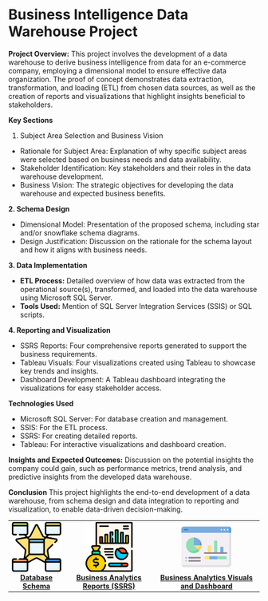 # Business Intelligence Data Warehouse Project

**Project Overview:**
This project involves the development of a data warehouse to derive business intelligence from data for an e-commerce company, employing a dimensional model to ensure effective data organization. The proof of concept demonstrates data extraction, transformation, and loading (ETL) from chosen data sources, as well as the creation of reports and visualizations that highlight insights beneficial to stakeholders.


**Key Sections**
1. Subject Area Selection and Business Vision
- Rationale for Subject Area: Explanation of why specific subject areas were selected based on business needs and data availability.
- Stakeholder Identification: Key stakeholders and their roles in the data warehouse development.
- Business Vision: The strategic objectives for developing the data warehouse and expected business benefits.
  
**2. Schema Design**
- Dimensional Model: Presentation of the proposed schema, including star and/or snowflake schema diagrams.
- Design Justification: Discussion on the rationale for the schema layout and how it aligns with business needs.

**3. Data Implementation**
- **ETL Process:** Detailed overview of how data was extracted from the operational source(s), transformed, and loaded into the data warehouse using Microsoft SQL Server.
- **Tools Used:** Mention of SQL Server Integration Services (SSIS) or SQL scripts.

**4. Reporting and Visualization**
- SSRS Reports: Four comprehensive reports generated to support the business requirements.
- Tableau Visuals: Four visualizations created using Tableau to showcase key trends and insights.
- Dashboard Development: A Tableau dashboard integrating the visualizations for easy stakeholder access.

**Technologies Used**
- Microsoft SQL Server: For database creation and management.
- SSIS: For the ETL process.
- SSRS: For creating detailed reports.
- Tableau: For interactive visualizations and dashboard creation.

**Insights and Expected Outcomes:**
Discussion on the potential insights the company could gain, such as performance metrics, trend analysis, and predictive insights from the developed data warehouse.

**Conclusion**
This project highlights the end-to-end development of a data warehouse, from schema design and data integration to reporting and visualization, to enable data-driven decision-making.

<table>
  <tr>
    <td align="center">
      <a href="./DatabaseSchema/index.html">
        <img src="../asset/DataBase_Schema.png" width="100" height="100" alt="Star Schema"/><br/>
        <b>Database Schema</b>
      </a>
    </td>
    <td align="center">
      <a href="./BusinessReports/index.html">
        <img src="../asset/Business_Reports.png" width="100" height="100" alt="SSRS Report"/><br/>
        <b>Business Analytics Reports (SSRS)</b>
      </a>
    </td>
    <td align="center">
      <a href="./BusinessDashboard/index.html">
        <img src="../asset/dashboard.png" width="100" height="100" alt="Dashboard"/><br/>
        <b>Business Analytics Visuals and Dashboard</b>
      </a>
    </td>
  </tr>
</table>
